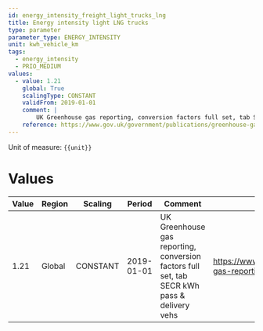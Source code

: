 ```yaml
---
id: energy_intensity_freight_light_trucks_lng
title: Energy intensity light LNG trucks
type: parameter
parameter_type: ENERGY_INTENSITY
unit: kwh_vehicle_km
tags:
  - energy_intensity
  - PRIO_MEDIUM
values:
  - value: 1.21
    global: True
    scalingType: CONSTANT
    validFrom: 2019-01-01
    comment: |
        UK Greenhouse gas reporting, conversion factors full set, tab SECR kWh pass & delivery vehs
    reference: https://www.gov.uk/government/publications/greenhouse-gas-reporting-conversion-factors-2020
---
```



Unit of measure: `{{unit}}`


# Values


| Value | Region | Scaling | Period | Comment | Reference |
|-------|--------|---------|--------|---------|-----------|
| 1.21 | Global | CONSTANT | 2019-01-01 | UK Greenhouse gas reporting, conversion factors full set, tab SECR kWh pass & delivery vehs | https://www.gov.uk/government/publications/greenhouse-gas-reporting-conversion-factors-2020 |


